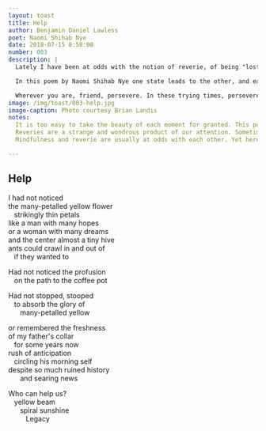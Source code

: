 ```yaml
---
layout: toast
title: Help
author: Benjamin Daniel Lawless
poet: Naomi Shihab Nye
date: 2018-07-15 8:50:00
number: 003
description: |
  Lately I have been at odds with the notion of reverie, of being "lost in thought." I don't ever want to be lost! But perhaps mindfulness and reverie don't need to oppose each other.

  In this poem by Naomi Shihab Nye one state leads to the other, and each is equally important. Both connect her to herself, to her family, to perseverance.  

  Wherever you are, friend, persevere. In these trying times, persevere.
image: /img/toast/003-help.jpg
image-caption: Photo courtesy Brian Landis
notes:
  It is too easy to take the beauty of each moment for granted. This poem by Naomi Shihab Nye moves back and forth through time effortlessly, allowing memory to inform the now. Nye currently lives in San Antonio, Texas.
  Reveries are a strange and wondrous product of our attention. Sometimes I'm as entranced by the details of this moment as I'm swept away by the memory of another time. Here, Naomi Shihab Nie takes us with her as this moment transports her to another.
  Mindfulness and reverie are usually at odds with each other. Yet here is a poem by Naomi Shihab Nye where one leads to the other.

---
```


## Help

I had not noticed  
the many-petalled yellow flower  
   strikingly thin petals  
like a man with many hopes  
or a woman with many dreams  
and the center almost a tiny hive  
ants could crawl in and out of  
   if they wanted to  

Had not noticed the profusion  
   on the path to the coffee pot  

Had not stopped, stooped  
   to absorb the glory of  
      many-petalled yellow  

or remembered the freshness  
of my father's collar  
   for some years now  
rush of anticipation  
   circling his morning self  
despite so much ruined history  
      and searing news  

Who can help us?  
   yellow beam  
      spiral sunshine  
         Legacy  
